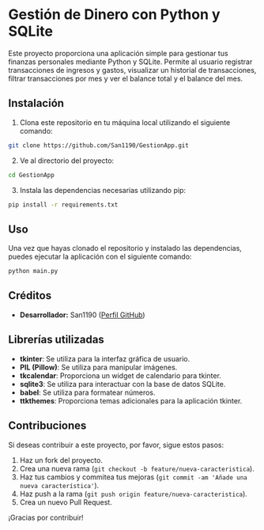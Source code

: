 
# Gestión de Dinero con Python y SQLite

Este proyecto proporciona una aplicación simple para gestionar tus finanzas personales mediante Python y SQLite.
Permite al usuario registrar transacciones de ingresos y gastos, visualizar un historial de transacciones,
filtrar transacciones por mes y ver el balance total y el balance del mes.

## Instalación

1. Clona este repositorio en tu máquina local utilizando el siguiente comando:

```bash
git clone https://github.com/San1190/GestionApp.git
```

2. Ve al directorio del proyecto:

```bash
cd GestionApp
```

3. Instala las dependencias necesarias utilizando pip:

```bash
pip install -r requirements.txt
```

## Uso

Una vez que hayas clonado el repositorio y instalado las dependencias, puedes ejecutar la aplicación con el siguiente comando:

```bash
python main.py
```

## Créditos

- **Desarrollador:** San1190 ([Perfil GitHub](https://github.com/San1190))

## Librerías utilizadas

- **tkinter**: Se utiliza para la interfaz gráfica de usuario.
- **PIL (Pillow)**: Se utiliza para manipular imágenes.
- **tkcalendar**: Proporciona un widget de calendario para tkinter.
- **sqlite3**: Se utiliza para interactuar con la base de datos SQLite.
- **babel**: Se utiliza para formatear números.
- **ttkthemes**: Proporciona temas adicionales para la aplicación tkinter.

## Contribuciones

Si deseas contribuir a este proyecto, por favor, sigue estos pasos:

1. Haz un fork del proyecto.
2. Crea una nueva rama (`git checkout -b feature/nueva-caracteristica`).
3. Haz tus cambios y commitea tus mejoras (`git commit -am 'Añade una nueva característica'`).
4. Haz push a la rama (`git push origin feature/nueva-caracteristica`).
5. Crea un nuevo Pull Request.

¡Gracias por contribuir!
